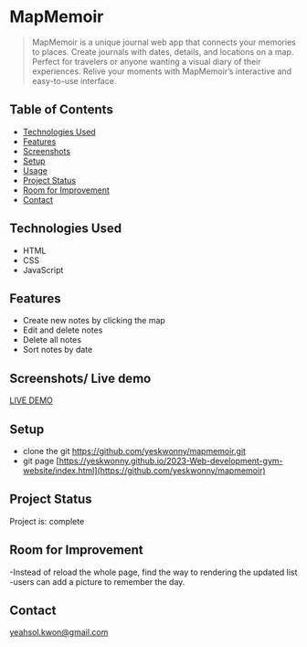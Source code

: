 # MapMemoir

> MapMemoir is a unique journal web app that connects your memories to places.
> Create journals with dates, details, and locations on a map. Perfect for travelers or anyone wanting a visual diary of their experiences.
> Relive your moments with MapMemoir’s interactive and easy-to-use interface.

## Table of Contents

- [Technologies Used](#technologies-used)
- [Features](#features)
- [Screenshots](#screenshots)
- [Setup](#setup)
- [Usage](#usage)
- [Project Status](#project-status)
- [Room for Improvement](#room-for-improvement)
- [Contact](#contact)
<!-- * [License](#license) -->



## Technologies Used

- HTML
- CSS
- JavaScript
  

## Features
- Create new notes by clicking the map
- Edit and delete notes
- Delete all notes
- Sort notes by date

## Screenshots/ Live demo
[LIVE DEMO](https://mapmemoir.netlify.app/)


<!-- If you have screenshots you'd like to share, include them here. -->

## Setup
- clone the git 
  https://github.com/yeskwonny/mapmemoir.git
- git page
  [https://yeskwonny.github.io/2023-Web-development-gym-website/index.html](https://github.com/yeskwonny/mapmemoir)



## Project Status

Project is: complete

## Room for Improvement
-Instead of reload the whole page, find the way to rendering the updated list
-users can add a picture to remember the day.
  


## Contact

yeahsol.kwon@gmail.com

